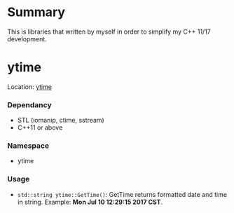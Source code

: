 # Summary
This is libraries that written by myself in order to simplify my C++ 11/17 development.

# ytime
Location: [ytime](./ytime)

### Dependancy
- STL (iomanip, ctime, sstream)
- C++11 or above

### Namespace
- ytime

### Usage
- `std::string ytime::GetTime()`: GetTime returns formatted date and time in string. Example: **Mon Jul 10 12:29:15 2017 CST**.